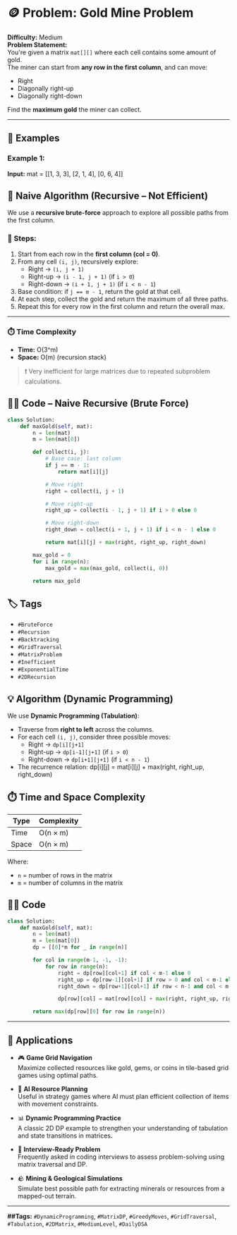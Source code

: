 # 🪙 Problem: Gold Mine Problem

**Difficulty:** Medium  
**Problem Statement:**  
You're given a matrix `mat[][]` where each cell contains some amount of gold.  
The miner can start from **any row in the first column**, and can move:
- Right
- Diagonally right-up
- Diagonally right-down

Find the **maximum gold** the miner can collect.

---

## 🔢 Examples

### Example 1:
**Input:**
mat = [[1, 3, 3], 
       [2, 1, 4], 
       [0, 6, 4]]

## 🐢 Naive Algorithm (Recursive – Not Efficient)

We use a **recursive brute-force** approach to explore all possible paths from the first column.

### 🧠 Steps:

1. Start from each row in the **first column (col = 0)**.
2. From any cell `(i, j)`, recursively explore:
   - Right → `(i, j + 1)`
   - Right-up → `(i - 1, j + 1)` (if `i > 0`)
   - Right-down → `(i + 1, j + 1)` (if `i < n - 1`)
3. Base condition: if `j == m - 1`, return the gold at that cell.
4. At each step, collect the gold and return the maximum of all three paths.
5. Repeat this for every row in the first column and return the overall max.

---

### ⏱️ Time Complexity

- **Time:** O(3^m)  
- **Space:** O(m) (recursion stack)

> ❗ Very inefficient for large matrices due to repeated subproblem calculations.

## 🧑‍💻 Code – Naive Recursive (Brute Force)

```python
class Solution:
    def maxGold(self, mat):
        n = len(mat)
        m = len(mat[0])

        def collect(i, j):
            # Base case: last column
            if j == m - 1:
                return mat[i][j]

            # Move right
            right = collect(i, j + 1)

            # Move right-up
            right_up = collect(i - 1, j + 1) if i > 0 else 0

            # Move right-down
            right_down = collect(i + 1, j + 1) if i < n - 1 else 0

            return mat[i][j] + max(right, right_up, right_down)

        max_gold = 0
        for i in range(n):
            max_gold = max(max_gold, collect(i, 0))

        return max_gold
```
## 🏷️ Tags

- `#BruteForce`
- `#Recursion`
- `#Backtracking`
- `#GridTraversal`
- `#MatrixProblem`
- `#Inefficient`
- `#ExponentialTime`
- `#2DRecursion`



       
## 💡 Algorithm (Dynamic Programming)

We use **Dynamic Programming (Tabulation)**:

- Traverse from **right to left** across the columns.
- For each cell `(i, j)`, consider three possible moves:
  - Right → `dp[i][j+1]`
  - Right-up → `dp[i-1][j+1]` (if `i > 0`)
  - Right-down → `dp[i+1][j+1]` (if `i < n - 1`)
- The recurrence relation:
  dp[i][j] = mat[i][j] + max(right, right_up, right_down)

## ⏱️ Time and Space Complexity

| Type      | Complexity |
|-----------|------------|
| Time      | O(n × m)   |
| Space     | O(n × m)   |

Where:
- `n` = number of rows in the matrix  
- `m` = number of columns in the matrix  


## 🧑‍💻 Code

```python
class Solution:
    def maxGold(self, mat):
        n = len(mat)
        m = len(mat[0])
        dp = [[0]*m for _ in range(n)]

        for col in range(m-1, -1, -1):
            for row in range(n):
                right = dp[row][col+1] if col < m-1 else 0
                right_up = dp[row-1][col+1] if row > 0 and col < m-1 else 0
                right_down = dp[row+1][col+1] if row < n-1 and col < m-1 else 0

                dp[row][col] = mat[row][col] + max(right, right_up, right_down)

        return max(dp[row][0] for row in range(n))
```
---
## 🚀 Applications

- 🎮 **Game Grid Navigation**  
  Maximize collected resources like gold, gems, or coins in tile-based grid games using optimal paths.

- 🤖 **AI Resource Planning**  
  Useful in strategy games where AI must plan efficient collection of items with movement constraints.

- 📊 **Dynamic Programming Practice**  
  A classic 2D DP example to strengthen your understanding of tabulation and state transitions in matrices.

- 🧠 **Interview-Ready Problem**  
  Frequently asked in coding interviews to assess problem-solving using matrix traversal and DP.

- 🪨 **Mining & Geological Simulations**  
  Simulate best possible path for extracting minerals or resources from a mapped-out terrain.
---

**##Tags:** `#DynamicProgramming`, `#MatrixDP`, `#GreedyMoves`, `#GridTraversal`, `#Tabulation`, `#2DMatrix`, `#MediumLevel`, `#DailyDSA`


